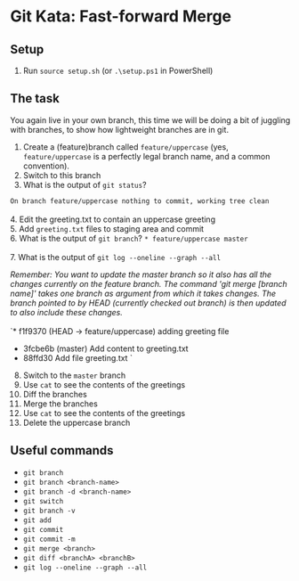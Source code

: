 # Git Kata: Fast-forward Merge

## Setup

1. Run `source setup.sh` (or `.\setup.ps1` in PowerShell)

## The task

You again live in your own branch, this time we will be doing a bit of juggling with branches, to show how lightweight branches are in git.

1. Create a (feature)branch called `feature/uppercase` (yes, `feature/uppercase` is a perfectly legal branch name, and a common convention).
2. Switch to this branch
3. What is the output of `git status`? <br>

`
On branch feature/uppercase
nothing to commit, working tree clean
`
<br><br>
4. Edit the greeting.txt to contain an uppercase greeting<br>
5. Add `greeting.txt` files to staging area and commit<br>
6. What is the output of `git branch`?
` * feature/uppercase
  master
`<br><br>
7. What is the output of `git log --oneline --graph --all`

   *Remember: You want to update the master branch so it also has all the changes currently on the feature branch. The command 'git merge [branch name]' takes one branch as argument from which it takes changes. The branch pointed to by HEAD (currently checked out branch) is then updated to also include these changes.*<br><br>
`* f1f9370 (HEAD -> feature/uppercase) adding greeting file
* 3fcbe6b (master) Add content to greeting.txt
* 88ffd30 Add file greeting.txt
`

8. Switch to the `master` branch
9. Use `cat` to see the contents of the greetings
10. Diff the branches
11. Merge the branches
12. Use `cat` to see the contents of the greetings
13. Delete the uppercase branch

## Useful commands

- `git branch`
- `git branch <branch-name>`
- `git branch -d <branch-name>`
- `git switch`
- `git branch -v`
- `git add`
- `git commit`
- `git commit -m`
- `git merge <branch>`
- `git diff <branchA> <branchB>`
- `git log --oneline --graph --all`
